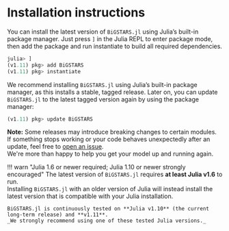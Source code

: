 # Installation instructions

You can install the latest version of `BiGSTARS.jl` using Julia’s built-in package manager. 
Just press `]` in the Julia REPL to enter package mode, then add the package and run instantiate 
to build all required dependencies.


```julia
julia> ]
(v1.11) pkg> add BiGSTARS
(v1.11) pkg> instantiate
```

We recommend installing `BiGSTARS.jl` using Julia’s built-in package manager, as this installs a stable, tagged release.  Later on, you can update `BiGSTARS.jl` to the latest tagged version again by using the package manager:


```julia
(v1.11) pkg> update BiGSTARS
```

**Note:** Some releases may introduce breaking changes to certain modules.  
If something stops working or your code behaves unexpectedly after an update, feel free to [open an issue](https://github.com/subhk/BiGSTARS.jl/issues).  
We're more than happy to help you get your model up and running again.


!!! warn "Julia 1.6 or newer required; Julia 1.10 or newer strongly encouraged"
    The latest version of `BiGSTARS.jl` requires **at least Julia v1.6** to run.  
    Installing `BiGSTARS.jl` with an older version of Julia will instead install the latest version that is compatible with your Julia installation.

    BiGSTARS.jl is continuously tested on **Julia v1.10** (the current long-term release) and **v1.11**.  
    _We strongly recommend using one of these tested Julia versions._
